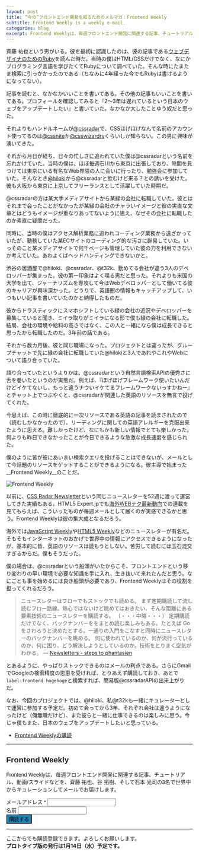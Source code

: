 ```yaml
---
layout: post
title: ”今の”フロントエンド開発を知るためのメルマガ：Frontend Weekly
subtitle: Frontend Weekly is a weekly e-mail.
categories: blog
excerpt: Frontend Weeklyは、毎週フロントエンド開発に関連する記事、チュートリアル、動画/スライドなどを、斉藤 祐也、谷 拓樹、そして石本 光司の3名で世界中からキュレーションしてメールでお届けします。
---
```


斉藤 祐也という男がいる。彼を最初に認識したのは、彼の記事である[ウェブデザイナのためのRuby](http://css.studiomohawk.com/ruby/2011/05/14/ruby_for_designer_frontend_dev/)を読んだ時だ。当時の僕はHTML/CSSだけでなく、なにかプログラミング言語を学びたくてRubyについて調べていた。そんな時にたまたま検索に引っかかったのである（ちなみに4年経った今でもRubyは書けるようになってない）。

記事を読むと、なかなかいいことを書いてある。その他の記事もいいことを書いてある。プロフィールを確認してみると『2〜3年は遅れているという日本のウェブをアップデートしたい』と書いていた。なかなか大したことゆう奴だと思った。

それよりもハンドルネームが[@cssradar](https://twitter.com/cssradar)で、CSSほげほげなんて名前のアカウント使ってるのは[@cssnite](https://twitter.com/cssnite)か[@csswizardry](https://twitter.com/csswizardry)くらいしか知らない。この男に興味が湧いてきた。

それから月日が経ち、日々の忙しさに追われていた僕は@cssradarという名前を忘れかけていた。当時の僕は、ほぼ毎週石川から東京に出張しており、隙間を見つけては東京にいる有名なWeb界隈の人に会いに行ったり、勉強会に参加していた。そんなとき[@hiloki](https://twitter.com/hiloki)から@cssradarと飲むけど来る？との誘いを受けた。彼も大阪から東京に上京してフリーランスとして活躍していた時期だ。

@cssradarの方は某大手メディアサイトから某緑の会社に転職していた。彼とはそれまで会ったことがなかったが某緑の会社のチャラいイメージと彼の実直な文章とはどうもイメージが重なりあってないように思え、なぜその会社に転職したのか素直に疑問だった。

同時に、当時の僕はアクセス解析業務に追われコーディング業務から遠ざかっていたが、勤務していた某ECサイトのコーディング的な汚さに辟易していた。いっそのこと某メディアサイトで何千ページも管理していた彼の力を利用できないか考えていた。あわよくばヘッドハンティングできないかと。

渋谷の居酒屋で@hiloki、@cssradar、@t32k、勤めてる会社が違う3人のデベロッパーが集まった。彼の第一印象はよく喋る男だと思った。それよりも米国の大学を出て、ジャーナリズムを専攻して今はWebデベロッパーとして働いてる彼のキャリアが興味深かった。どうりで、英語圏の情報もキャッチアップして、いつもいい記事を書いていたのかと納得したものだ。

彼からドラスティックにスマホシフトしている緑の会社の近況やデベロッパーを募集していると聞き、ミイラ取りがミイラになる形で僕も緑の会社に転職した。結局、会社の環境や給料の高さではなく、この人と一緒になら僕は成長できると思ったから転職したのだ。3年前の話である。

それから数カ月後、彼と同じ職場になった。プロジェクトとは違ったが、グループチャットで先に緑の会社に転職していた@hilokiと3人であれやこれやWebについて語り合っていた。

語り合っていたというよりかは、@cssradarという自然言語検索APIの優秀さに舌を巻いたというのが実態だ。例えば、『ほげほげフレームワーク使いたいんだけどイケてないし、もっと違うナウいイケてるフレームワークないっすかねー』とチャット上でつぶやくと、@cssradarが関連した英語のリソースを無言で投げてくれた。

今思えば、この時に徹底的に一次リソースである英語の記事を読まされたので（読むしかなかったので）、リーディングに関しての英語アレルギーを克服出来たように思える。難しかったけど、なにもかも新しい情報でとても楽しかった。何よりも昨日できなかったことが今日できるような急激な成長速度を感じられた。

僕のように皆が彼にあいまい検索クエリを投げることはできないが、メールとして今話題のリソースをゲットすることができるようになる。彼主導で始まった__Frontend Weekly__のことだ。

![Frontend Weekly](/mol/images/2015/0106-01.png)

以前に、[CSS Radar Newsletter](http://newsletter.studiomohawk.com/)という同じニュースレターを52週に渡って運営してきた実績もある。HTML5 Expert.jpでも[海外WEBテク最新動向](http://html5experts.jp/series/web-tech/)での連載を見てもらえば、こういったものが毎週メールとして届くのが実感できるかと思う。Frontend Weeklyは彼の集大成となるだろう。

海外では[JavaScript Weekly](http://javascriptweekly.com/)や[HTML5 Weekly](http://html5weekly.com/)などのニュースレターが有名だ。そもそもインターネットのおかげで世界中の情報にアクセスできるようになったが、基本的に皆、英語のリソースは読もうとしない。苦労して読むには玉石混交すぎるからだ。僕もそうだった。

僕の場合は、@cssradarという船頭がいたからこそ、フロントエンドという移り変わりの早い環境で必要な知識を手に入れ、生き抜いて来れたんだと思う。なにごとも事を始めるには良き船頭が必要であり、Frontend Weeklyはその役割を担ってくれるだろう。

> ニュースレターはフローでもストックでも読める。
まず定期購読して流し読むフロー路線。熱心ではないけど眺めてはおきたい、そんな距離にある要素技術のニュースレターを購読する。
（・・・中略・・・）
定期購読だけでなく、バックナンバーををまとめ読む楽しみもある。たとえば Go をさわろうと決めたとする。一通りの入門をこなすと同時にニュースレターのバックナンバーを眺める。 何に使われているのか、何が流行っているのか、何に困り、どう解決しようとしているのか。技術をとりまく空気がわかる。 ― [Newsletters - steps to phantasien](http://steps.dodgson.org/b/2014/11/12/newsletters/)


とあるように、やっぱりストックできるのはメールの利点である。さらにGmailでGoogleの検索精度の恩恵を受ければ、とりあえず購読しておき、あとで`label:frontend hogehoge`と検索すれば、簡易版@cssradarAPIの出来上がりだ。

なお、今回のプロジェクトでは、@hiloki、私@t32kも一緒にキュレーターとして運営に参加する予定だ。初めて会ってから3年、それぞれ会社は違うようになったけど（俺無職だけど）、また彼らと一緒に仕事できるのは楽しみに思う。今じゃ僕もまた、日本のウェブをアップデートしたいと思っている。

+ [Frontend Weeklyの購読](http://studiomohawk.us2.list-manage.com/subscribe?u=0c8604ec46b9f779a3f5b6a1c&id=9af01549dd)

***

<!-- Begin MailChimp Signup Form -->
<link href="//cdn-images.mailchimp.com/embedcode/classic-081711.css" rel="stylesheet" type="text/css">
<style type="text/css">
	#mc_embed_signup{background:#fff; clear:left; font:14px Helvetica,Arial,sans-serif; }
	/* Add your own MailChimp form style overrides in your site stylesheet or in this style block.
	   We recommend moving this block and the preceding CSS link to the HEAD of your HTML file. */
</style>
<div id="mc_embed_signup">
<form action="//studiomohawk.us2.list-manage.com/subscribe/post?u=0c8604ec46b9f779a3f5b6a1c&amp;id=9af01549dd" method="post" id="mc-embedded-subscribe-form" name="mc-embedded-subscribe-form" class="validate" target="_blank" novalidate>
    <div id="mc_embed_signup_scroll">
	<h2>Frontend Weekly</h2>
	<p>Frontend Weeklyは、毎週フロントエンド開発に関連する記事、チュートリアル、動画/スライドなどを、斉藤 祐也、谷 拓樹、そして石本 光司の3名で世界中からキュレーションしてメールでお届けします。</p>
<div class="mc-field-group">
	<label for="mce-EMAIL">メールアドレス  <span class="asterisk">*</span>
</label>
	<input type="email" value="" name="EMAIL" class="required email" id="mce-EMAIL">
</div>
<div class="mc-field-group">
	<label for="mce-NAME">名前 </label>
	<input type="text" value="" name="NAME" class="" id="mce-NAME">
</div>
	<div id="mce-responses" class="clear">
		<div class="response" id="mce-error-response" style="display:none"></div>
		<div class="response" id="mce-success-response" style="display:none"></div>
	</div>    
    <div style="position: absolute; left: -5000px;"><input type="text" name="b_0c8604ec46b9f779a3f5b6a1c_9af01549dd" tabindex="-1" value=""></div>
    <div class="clear"><input type="submit" value="購読する" name="subscribe" id="mc-embedded-subscribe" class="button" style="background-color: #1B84B4 !important;"></div>
    </div>
</form>
</div>

<!--End mc_embed_signup-->

***

ここからでも購読登録できます。よろしくお願いします。  
__プロトタイプ版の発行は1月14日（水）予定です。__


